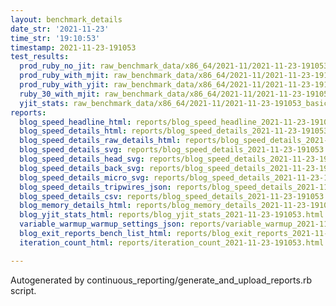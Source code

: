 ```yaml
---
layout: benchmark_details
date_str: '2021-11-23'
time_str: '19:10:53'
timestamp: 2021-11-23-191053
test_results:
  prod_ruby_no_jit: raw_benchmark_data/x86_64/2021-11/2021-11-23-191053_basic_benchmark_prod_ruby_no_jit.json
  prod_ruby_with_mjit: raw_benchmark_data/x86_64/2021-11/2021-11-23-191053_basic_benchmark_prod_ruby_with_mjit.json
  prod_ruby_with_yjit: raw_benchmark_data/x86_64/2021-11/2021-11-23-191053_basic_benchmark_prod_ruby_with_yjit.json
  ruby_30_with_mjit: raw_benchmark_data/x86_64/2021-11/2021-11-23-191053_basic_benchmark_ruby_30_with_mjit.json
  yjit_stats: raw_benchmark_data/x86_64/2021-11/2021-11-23-191053_basic_benchmark_yjit_stats.json
reports:
  blog_speed_headline_html: reports/blog_speed_headline_2021-11-23-191053.html
  blog_speed_details_html: reports/blog_speed_details_2021-11-23-191053.html
  blog_speed_details_raw_details_html: reports/blog_speed_details_2021-11-23-191053.raw_details.html
  blog_speed_details_svg: reports/blog_speed_details_2021-11-23-191053.svg
  blog_speed_details_head_svg: reports/blog_speed_details_2021-11-23-191053.head.svg
  blog_speed_details_back_svg: reports/blog_speed_details_2021-11-23-191053.back.svg
  blog_speed_details_micro_svg: reports/blog_speed_details_2021-11-23-191053.micro.svg
  blog_speed_details_tripwires_json: reports/blog_speed_details_2021-11-23-191053.tripwires.json
  blog_speed_details_csv: reports/blog_speed_details_2021-11-23-191053.csv
  blog_memory_details_html: reports/blog_memory_details_2021-11-23-191053.html
  blog_yjit_stats_html: reports/blog_yjit_stats_2021-11-23-191053.html
  variable_warmup_warmup_settings_json: reports/variable_warmup_2021-11-23-191053.warmup_settings.json
  blog_exit_reports_bench_list_html: reports/blog_exit_reports_2021-11-23-191053.bench_list.html
  iteration_count_html: reports/iteration_count_2021-11-23-191053.html

---
```

Autogenerated by continuous_reporting/generate_and_upload_reports.rb script.
